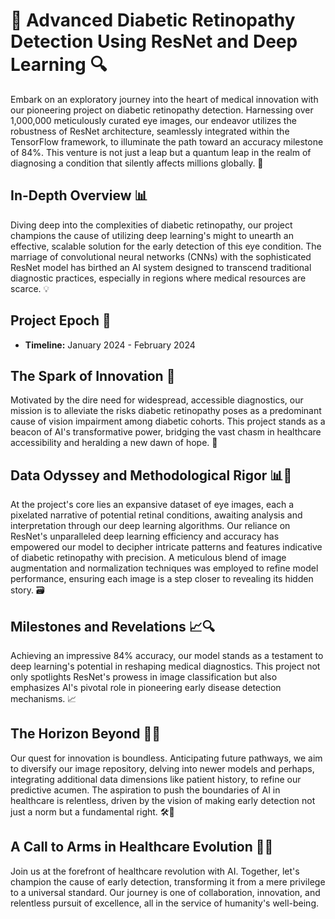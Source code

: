 # 🔮 Advanced Diabetic Retinopathy Detection Using ResNet and Deep Learning 🔍

Embark on an exploratory journey into the heart of medical innovation with our pioneering project on diabetic retinopathy detection. Harnessing over 1,000,000 meticulously curated eye images, our endeavor utilizes the robustness of ResNet architecture, seamlessly integrated within the TensorFlow framework, to illuminate the path toward an accuracy milestone of 84%. This venture is not just a leap but a quantum leap in the realm of diagnosing a condition that silently affects millions globally. 🚀

## In-Depth Overview 📊

Diving deep into the complexities of diabetic retinopathy, our project champions the cause of utilizing deep learning's might to unearth an effective, scalable solution for the early detection of this eye condition. The marriage of convolutional neural networks (CNNs) with the sophisticated ResNet model has birthed an AI system designed to transcend traditional diagnostic practices, especially in regions where medical resources are scarce. 💡

## Project Epoch 📅

- **Timeline:** January 2024 - February 2024

## The Spark of Innovation 🌟

Motivated by the dire need for widespread, accessible diagnostics, our mission is to alleviate the risks diabetic retinopathy poses as a predominant cause of vision impairment among diabetic cohorts. This project stands as a beacon of AI's transformative power, bridging the vast chasm in healthcare accessibility and heralding a new dawn of hope. 🎯

## Data Odyssey and Methodological Rigor 📊🔄

At the project's core lies an expansive dataset of eye images, each a pixelated narrative of potential retinal conditions, awaiting analysis and interpretation through our deep learning algorithms. Our reliance on ResNet's unparalleled deep learning efficiency and accuracy has empowered our model to decipher intricate patterns and features indicative of diabetic retinopathy with precision. A meticulous blend of image augmentation and normalization techniques was employed to refine model performance, ensuring each image is a step closer to revealing its hidden story. 🗃️

## Milestones and Revelations 📈🔍

Achieving an impressive 84% accuracy, our model stands as a testament to deep learning's potential in reshaping medical diagnostics. This project not only spotlights ResNet's prowess in image classification but also emphasizes AI's pivotal role in pioneering early disease detection mechanisms. 📈

## The Horizon Beyond 🚀🔮

Our quest for innovation is boundless. Anticipating future pathways, we aim to diversify our image repository, delving into newer models and perhaps, integrating additional data dimensions like patient history, to refine our predictive acumen. The aspiration to push the boundaries of AI in healthcare is relentless, driven by the vision of making early detection not just a norm but a fundamental right. 🛠️🤝

## A Call to Arms in Healthcare Evolution 💪💼

Join us at the forefront of healthcare revolution with AI. Together, let's champion the cause of early detection, transforming it from a mere privilege to a universal standard. Our journey is one of collaboration, innovation, and relentless pursuit of excellence, all in the service of humanity's well-being.

